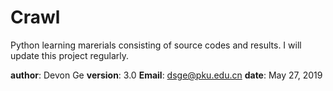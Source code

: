 # Crawl

Python learning marerials consisting of source codes and results. I will update this project regularly.

__author__: Devon Ge
__version__: 3.0
__Email__: dsge@pku.edu.cn
__date__: May 27, 2019
